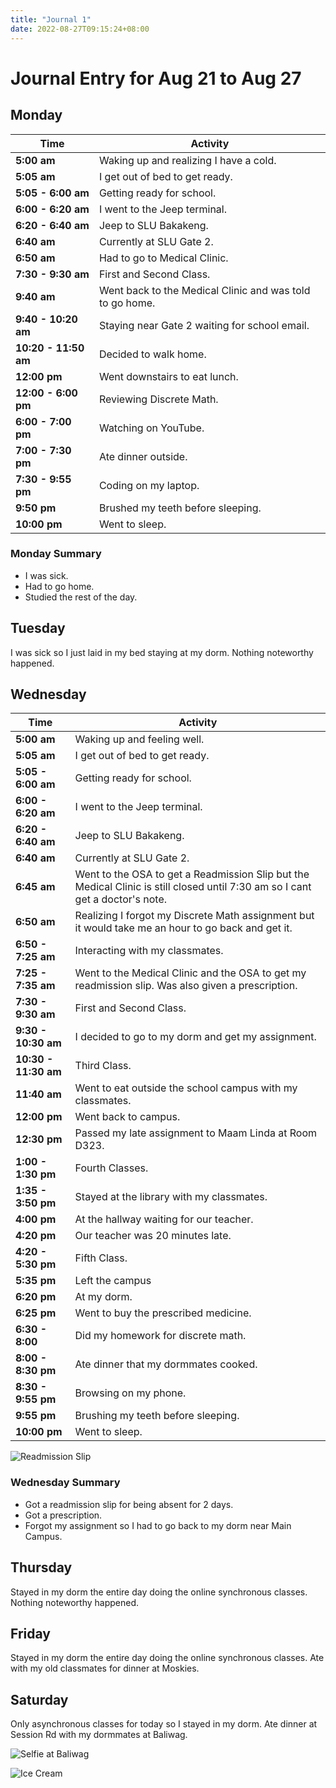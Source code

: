 ```yaml
---
title: "Journal 1"
date: 2022-08-27T09:15:24+08:00
---
```


# Journal Entry for Aug 21 to Aug 27

## Monday


| Time                 | Activity                                                 |
|----------------------|----------------------------------------------------------|
| **5:00 am**          | Waking up and realizing I have a cold.                   |
| **5:05 am**          | I get out of bed to get ready.                           |
| **5:05 - 6:00 am**   | Getting ready for school.                                |
| **6:00 - 6:20 am**   | I went to the Jeep terminal.                             |
| **6:20 - 6:40 am**   | Jeep to SLU Bakakeng.                                    |
| **6:40 am**          | Currently at SLU Gate 2.                                 |
| **6:50 am**          | Had to go to Medical Clinic.                             |
| **7:30 - 9:30 am**   | First and Second Class.                                  |
| **9:40 am**          | Went back to the Medical Clinic and was told to go home. |
| **9:40 - 10:20 am**  | Staying near Gate 2 waiting for school email.            |
| **10:20 - 11:50 am** | Decided to walk home.                                    |
| **12:00 pm**         | Went downstairs to eat lunch.                            |
| **12:00 - 6:00 pm**  | Reviewing Discrete Math.                                 |
| **6:00 - 7:00 pm**   | Watching on YouTube.                                     |
| **7:00 - 7:30 pm**   | Ate dinner outside.                                      |
| **7:30 - 9:55 pm**   | Coding on my laptop.                                     |
| **9:50 pm**          | Brushed my teeth before sleeping.                        |
| **10:00 pm**         | Went to sleep.                                           |

### Monday Summary

* I was sick.
* Had to go home.
* Studied the rest of the day.

## Tuesday

I was sick so I just laid in my bed staying at my dorm.
Nothing noteworthy happened.

## Wednesday

| Time                 | Activity                                                                                                                      |
|----------------------|-------------------------------------------------------------------------------------------------------------------------------|
| **5:00 am**          | Waking up and feeling well.                                                                                                   |
| **5:05 am**          | I get out of bed to get ready.                                                                                                |
| **5:05 - 6:00 am**   | Getting ready for school.                                                                                                     |
| **6:00 - 6:20 am**   | I went to the Jeep terminal.                                                                                                  |
| **6:20 - 6:40 am**   | Jeep to SLU Bakakeng.                                                                                                         |
| **6:40 am**          | Currently at SLU Gate 2.                                                                                                      |
| **6:45 am**          | Went to the OSA to get a Readmission Slip but the Medical Clinic is still closed until 7:30 am so I cant get a doctor's note. |
| **6:50 am**          | Realizing I forgot my Discrete Math assignment but it would take me an hour to go back and get it.                            |
| **6:50 - 7:25 am**   | Interacting with my classmates.                                                                                               |
| **7:25 - 7:35 am**   | Went to the Medical Clinic and the OSA to get my readmission slip. Was also given a prescription.                             |
| **7:30 - 9:30 am**   | First and Second Class.                                                                                                       |
| **9:30 - 10:30 am**  | I decided to go to my dorm and get my assignment.                                                                             |
| **10:30 - 11:30 am** | Third Class.                                                                                                                  |
| **11:40 am**         | Went to eat outside the school campus with my classmates.                                                                     |
| **12:00 pm**         | Went back to campus.                                                                                                          |
| **12:30 pm**         | Passed my late assignment to Maam Linda at Room D323.                                                                         |
| **1:00 - 1:30 pm**   | Fourth Classes.                                                                                                               |
| **1:35 - 3:50 pm**   | Stayed at the library with my classmates.                                                                                     |
| **4:00 pm**          | At the hallway waiting for our teacher.                                                                                       |
| **4:20 pm**          | Our teacher was 20 minutes late.                                                                                              |
| **4:20 - 5:30 pm**   | Fifth Class.                                                                                                                  |
| **5:35 pm**          | Left the campus                                                                                                               |
| **6:20 pm**          | At my dorm.                                                                                                                   |
| **6:25 pm**          | Went to buy the prescribed medicine.                                                                                          |
| **6:30 - 8:00**      | Did my homework for discrete math.                                                                                            |
| **8:00 - 8:30 pm**   | Ate dinner that my dormmates cooked.                                                                                          |
| **8:30 - 9:55 pm**   | Browsing on my phone.                                                                                                         |
| **9:55 pm**          | Brushing my teeth before sleeping.                                                                                            |
| **10:00 pm**         | Went to sleep.                                                                                                                |

![Readmission Slip](/webp/Readmission-Slip.webp)

### Wednesday Summary

* Got a readmission slip for being absent for 2 days.
* Got a prescription.
* Forgot my assignment so I had to go back to my dorm near Main Campus.

## Thursday

Stayed in my dorm the entire day doing the online synchronous classes.
Nothing noteworthy happened.

## Friday

Stayed in my dorm the entire day doing the online synchronous classes.
Ate with my old classmates for dinner at Moskies.

## Saturday

Only asynchronous classes for today so I stayed in my dorm.
Ate dinner at Session Rd with my dormmates at Baliwag.

![Selfie at Baliwag](/webp/Baliwag-Selfie.webp)

![Ice Cream](/webp/IceCream.webp)


